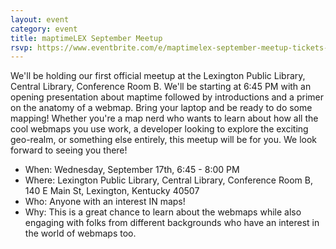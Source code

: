 ```yaml
---
layout: event
category: event
title: maptimeLEX September Meetup
rsvp: https://www.eventbrite.com/e/maptimelex-september-meetup-tickets-12944367953
---
```


We'll be holding our first official meetup at the Lexington Public Library, Central Library, Conference Room B. We'll be starting at 6:45 PM with an opening presentation about maptime followed by introductions and a primer on the anatomy of a webmap. Bring your laptop and be ready to do some mapping! Whether you're a map nerd who wants to learn about how all the cool webmaps you use work, a developer looking to explore the exciting geo-realm, or something else entirely, this meetup will be for you. We look forward to seeing you there!

*  When: Wednesday, September 17th, 6:45 - 8:00 PM
*  Where: Lexington Public Library, Central Library, Conference Room B, 140 E Main St, Lexington, Kentucky 40507
*  Who: Anyone with an interest IN maps!
*  Why: This is a great chance to learn about the webmaps while also engaging with folks from different backgrounds who have an interest in the world of webmaps too.

<div id='map' class='row8 fill-blue col12 map space-bottom2'></div>
<script>
var map = L.mapbox.map('map', 'maptastik.j354k5k8')
    .setView([38.045259, -84.495702], 17);

var marker = L.mapbox.featureLayer({
  'type': 'Feature',
  'properties': {
    'title': 'Lexington Public Library, Central Library',
    'description': '140 E Main St,<br>Conference Room B<br>Lexington, Kentucky<br>40507',
    'marker-color': '#ff8888'
  },
  'geometry': {
    'type': 'Point',
    'coordinates': [-84.495702, 38.045259 ]
  }
}).addTo(map);

marker.eachLayer(function(m) {
    m.openPopup();
});
</script>